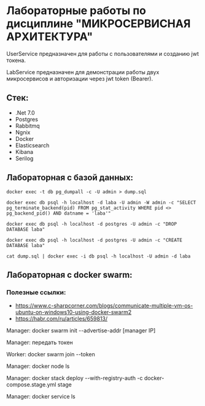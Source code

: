 # Лабораторные работы по дисциплине "МИКРОСЕРВИСНАЯ АРХИТЕКТУРА"

UserService предназначен для работы с пользователями и созданию jwt токена.

LabService предназначен для демонстрации работы двух микросервисов и авторизации через jwt token (Bearer).

## Стек:
- .Net 7.0
- Postgres
- Rabbitmq
- Ngnix
- Docker
- Elasticsearch
- Kibana
- Serilog

## Лабораторная с базой данных:
` docker exec -t db pg_dumpall -c -U admin > dump.sql `

` docker exec db psql -h localhost -d laba -U admin -W admin -c "SELECT pg_terminate_backend(pid) FROM pg_stat_activity WHERE pid <> pg_backend_pid() AND datname = 'laba'" `

` docker exec db psql -h localhost -d postgres -U admin -c "DROP DATABASE laba" `

` docker exec db psql -h localhost -d postgres -U admin -c "CREATE DATABASE laba" `

` cat dump.sql | docker exec -i db psql -h localhost -U admin -d laba `

## Лабораторная с docker swarm:


### Полезные ссылки:
- https://www.c-sharpcorner.com/blogs/communicate-multiple-vm-os-ubuntu-on-windows10-using-docker-swarm2
- https://habr.com/ru/articles/659813/

Manager: docker swarm init --advertise-addr [manager IP]

Manager: передать токен

Worker: docker swarm join --token

Manager: docker node ls

Manager: docker stack deploy --with-registry-auth -c docker-compose.stage.yml stage

Manager: docker service ls